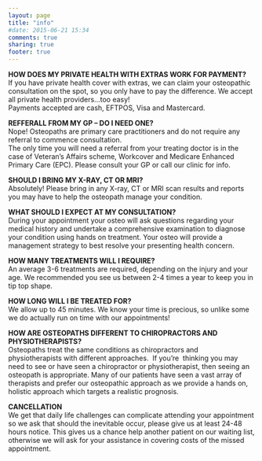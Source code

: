 ```yaml
---
layout: page
title: "info"
#date: 2015-06-21 15:34
comments: true
sharing: true
footer: true
---
```

<p><strong>HOW DOES MY PRIVATE HEALTH WITH EXTRAS WORK FOR PAYMENT?</strong><br />
If you have private health cover with extras, we can claim your osteopathic consultation on the spot, so you only have to pay the difference. We accept all private health providers…too easy!<br />
Payments accepted are cash, EFTPOS, Visa and Mastercard.</p>
<p><strong>REFFERALL FROM MY GP – DO I NEED ONE?</strong><br />
Nope! Osteopaths are primary care practitioners and do not require any referral to commence consultation.<br />
The only time you will need a referral from your treating doctor is in the case of Veteran&#8217;s Affairs scheme, Workcover and Medicare Enhanced Primary Care (EPC). Please consult your GP or call our clinic for info.</p>
<p><strong>SHOULD I BRING MY X-RAY, CT OR MRI?</strong><br />
Absolutely! Please bring in any X-ray, CT or MRI scan results and reports you may have to help the osteopath manage your condition.</p>
<p><strong>WHAT SHOULD I EXPECT AT MY CONSULTATION?<br />
</strong>During your appointment your osteo will ask questions regarding your medical history and undertake a comprehensive examination to diagnose your condition using hands on treatment. Your osteo will provide a management strategy to best resolve your presenting health concern.</p>
<p><strong>HOW MANY TREATMENTS WILL I REQUIRE?</strong><br />
An average 3-6 treatments are required, depending on the injury and your age. We recommended you see us between 2-4 times a year to keep you in tip top shape.</p>
<p><strong>HOW LONG WILL I BE TREATED FOR?</strong><br />
We allow up to 45 minutes. We know your time is precious, so unlike some we do actually run on time with our appointments!</p>
<p><strong>HOW ARE OSTEOPATHS DIFFERENT TO CHIROPRACTORS AND PHYSIOTHERAPISTS?<br />
</strong>Osteopaths treat the same conditions as chiropractors and physiotherapists with different approaches.  If you’re  thinking you may need to see or have seen a chiropractor or physiotherapist, then seeing an osteopath is appropriate. Many of our patients have seen a vast array of therapists and prefer our osteopathic approach as we provide a hands on, holistic approach which targets a realistic prognosis.</p>
<p><strong>CANCELLATION</strong><br />
We get that daily life challenges can complicate attending your appointment so we ask that should the inevitable occur, please give us at least 24-48 hours notice. This gives us a chance help another patient on our waiting list, otherwise we will ask for your assistance in covering costs of the missed appointment.</p>

